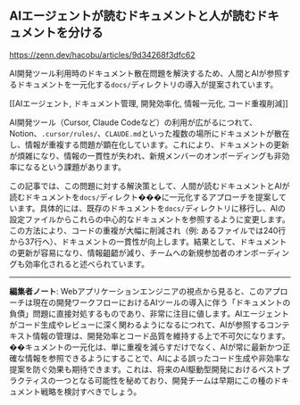 ## AIエージェントが読むドキュメントと人が読むドキュメントを分ける

https://zenn.dev/hacobu/articles/9d34268f3dfc62

AI開発ツール利用時のドキュメント散在問題を解決するため、人間とAIが参照するドキュメントを一元化する`docs/`ディレクトリの導入が提案されています。

[[AIエージェント, ドキュメント管理, 開発効率化, 情報一元化, コード重複削減]]

AI開発ツール（Cursor, Claude Codeなど）の利用が広がるにつれて、Notion、`.cursor/rules/`、`CLAUDE.md`といった複数の場所にドキュメントが散在し、情報が重複する問題が顕在化しています。これにより、ドキュメントの更新が煩雑になり、情報の一貫性が失われ、新規メンバーのオンボーディングも非効率になるという課題があります。

この記事では、この問題に対する解決策として、人間が読むドキュメントとAIが読むドキュメントを`docs/`ディレクト���に一元化するアプローチを提案しています。具体的には、既存のドキュメントを`docs/`ディレクトリに移行し、AIの設定ファイルからこれらの中心的なドキュメントを参照するように変更します。この方法により、コードの重複が大幅に削減され（例: あるファイルでは240行から37行へ）、ドキュメントの一貫性が向上します。結果として、ドキュメントの更新が容易になり、情報齟齬が減り、チームへの新規参加者のオンボーディングも効率化されると述べられています。

---

**編集者ノート**: Webアプリケーションエンジニアの視点から見ると、このアプローチは現在の開発ワークフローにおけるAIツールの導入に伴う「ドキュメントの負債」問題に直接対処するものであり、非常に注目に値します。AIエージェントがコード生成やレビューに深く関わるようになるにつれて、AIが参照するコンテキスト情報の管理は、開発効率とコード品質を維持する上で不可欠になります。��キュメントの一元化は、単に重複を減らすだけでなく、AIが常に最新かつ正確な情報を参照できるようにすることで、AIによる誤ったコード生成や非効率な提案を防ぐ効果も期待できます。これは、将来のAI駆動型開発におけるベストプラクティスの一つとなる可能性を秘めており、開発チームは早期にこの種のドキュメント戦略を検討すべきでしょう。
